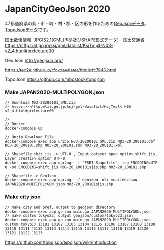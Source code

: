 # JapanCityGeoJson 2020

47都道府県の県・市・町・村・郡・区の形を作るための[GeoJsonデータ](/geojson)、[TopoJsonデータ](/topojson)です。

国土数値情報 (JPGIS2.1(GML)準拠及びSHAPE形式データ)　国土交通省
https://nlftp.mlit.go.jp/ksj/gml/datalist/KsjTmplt-N03-v2_4.html#prefecture00

GeoJson http://geojson.org/

https://tex2e.github.io/rfc-translater/html/rfc7946.html

TopoJson https://github.com/mbostock/topojson

### Make JAPAN2020-MULTIPOLYGON.json

```
// Download N03-20200101_GML.zip
// https://nlftp.mlit.go.jp/ksj/gml/datalist/KsjTmplt-N03-v2_4.html#prefecture00

// 
// Docker
docker-compose up

// Unzip Download File
docker-compose exec app unzip N03-20200101_GML.zip N03-20_200101.dbf N03-20_200101.shp N03-20_200101.shx N03-20_200101.xml

// Shapefile shit_jis -> UTF-8 , Input dataset open option shift_jis, Layer creation option UTF-8
docker-compose exec app ogr2ogr -f "ESRI Shapefile" -lco ENCODING=UTF-8 -oo ENCODING=shift_jis N03-20_200101sjis.shp N03-20_200101.shp

// Shapefile -> GeoJson
docker-compose exec app ogr2ogr -f GeoJSON -nlt MULTIPOLYGON JAPAN2020-MULTIPOLYGON.json N03-20_200101sjis.shp
```

### Make city json
```
// make city and pref, output to geojson directory
docker-compose exec app go run main.go JAPAN2020-MULTIPOLYGON.json
// make custom tokyo23, output geojson/custom/tokyo23.json
docker-compose exec app go run main.go JAPAN2020-MULTIPOLYGON.json custom tokyo23 13101 13102 13103 13104 13105 13106 13107 13108 13109 13110 13111 13112 13113 13114 13115 13116 13117 13118 13119 13120 13121 13122 13123
```


https://github.com/topojson/topojson/wiki/Introduction


